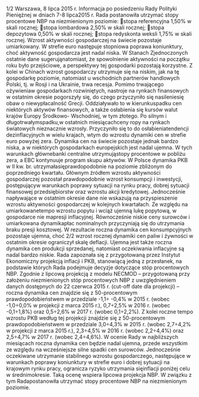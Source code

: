 1/2
Warszawa, 8 lipca 2015 r.
Informacja po posiedzeniu Rady Polityki Pieniężnej
w dniach 7-8 lipca2015 r.
Rada postanowiła utrzymać stopy procentowe NBP na niezmienionym poziomie:
stopa referencyjna 1,50% w skali rocznej;
stopa lombardowa 2,50% w skali rocznej;
stopa depozytowa 0,50% w skali rocznej;
stopa redyskonta weksli 1,75% w skali rocznej.
Wzrost aktywności gospodarczej na świecie pozostaje umiarkowany. W strefie euro
następuje stopniowa poprawa koniunktury, choć aktywność gospodarcza jest nadal
niska. W Stanach Zjednoczonych ostatnie dane sugerująnatomiast, że spowolnienie
aktywności na początku roku było przejściowe, a perspektywy tej gospodarki pozostają
korzystne. Z kolei w Chinach wzrost gospodarczy utrzymuje się na niskim, jak na tę
gospodarkę poziomie, natomiast u wschodnich partnerów handlowych Polski, tj. w Rosji
i na Ukrainie, trwa recesja.
Pomimo trwającego ożywieniaw gospodarkach rozwiniętych, nastroje na rynkach
finansowych w ostatnim okresie pogorszyły się, do czego przyczyniło się nasileniesię
obaw o niewypłacalność Grecji. Oddziaływało to w kierunkuspadku cen niektórych
aktywów finansowych, a także osłabienia się kursów walut krajów Europy Środkowo-
Wschodniej, w tym złotego.
Po silnym i długotrwałymspadku,w ostatnich miesiącachceny ropy na rynkach
światowych nieznacznie wzrosły. Przyczyniło się to do osłabieniatendencji
dezinflacyjnych w wielu krajach, wtym do wzrostu dynamiki cen w strefie euro
powyżej zera. Dynamika cen na świecie pozostaje jednak bardzo niska, a w niektórych
gospodarkach europejskich jest nadal ujemna. W tych warunkach głównebanki
centralne utrzymująstopy procentowe w pobliżu zera, a EBC kontynuuje program
skupu aktywów.
W Polsce dynamika PKB w II kw. br. utrzymałasięprawdopodobnie na poziomie
zbliżonym do poprzedniego kwartału. Głównym źródłem wzrostu aktywności
gospodarczej pozostał prawdopodobnie wzrost konsumpcji i inwestycji, postępującyw
warunkach poprawy sytuacji na rynku pracy, dobrej sytuacji finansowej przedsiębiorstw
oraz wzrostu akcji kredytowej. Jednocześnie napływające w ostatnim okresie dane nie
wskazują na przyspieszenie wzrostu aktywności gospodarczej w kolejnych kwartałach.
Ze względu na umiarkowanetempo wzrostu popytu i wciąż ujemną lukę popytową,
w gospodarce nie mapresji inflacyjnej. Równocześnie niskie ceny surowców i
umiarkowana dynamikapłac nominalnych przyczyniają się do utrzymania braku presji
kosztowej. W rezultacie roczna dynamika cen konsumpcyjnych pozostaje ujemna, choć
2/2
wzrost rocznej dynamiki cen paliw i żywności w ostatnim okresie ograniczył skalę
deflacji. Ujemna jest także roczna dynamika cen produkcji sprzedanej, natomiast
oczekiwania inflacyjne są nadal bardzo niskie.
Rada zapoznała się z przygotowaną przez Instytut Ekonomiczny projekcją inflacji i
PKB, stanowiącą jedną z przesłanek, na podstawie których Rada podejmuje decyzje
dotyczące stóp procentowych NBP. Zgodnie z lipcową projekcją z modelu NECMOD –
przygotowaną przy założeniu niezmienionych stóp procentowych NBP z
uwzględnieniem danych dostępnych do 22 czerwca 2015 r. (cut-off date dla projekcji) –
roczna dynamika cen znajdzie się z 50-procentowym prawdopodobieństwem w
przedziale -1,1÷ -0,4% w 2015 r. (wobec -1,0÷0,0% w projekcji z marca 2015 r.), 0,7÷2,5%
w 2016 r. (wobec -0,1÷1,8%) oraz 0,5÷2,6% w 2017 r. (wobec 0,1÷2,2%). Z kolei roczne
tempo wzrostu PKB według tej projekcji znajdzie się z 50-procentowym
prawdopodobieństwem w przedziale 3,0÷4,3% w 2015 r. (wobec 2,7÷4,2% w projekcji z
marca 2015 r.), 2,3÷4,5% w 2016 r. (wobec 2,2÷4,4%) oraz 2,5÷4,7% w 2017 r. (wobec
2,4÷4,6%).
W ocenie Rady w najbliższych miesiącach roczna dynamika cen będzie nadal
ujemna, przede wszystkim ze względu na wcześniejsze silne spadki cen surowców.
Jednocześnie oczekiwane utrzymanie stabilnego wzrostu gospodarczego, następujące w
warunkach poprawy koniunktury w strefie euro i dobrej sytuacji na krajowym rynku
pracy, ogranicza ryzyko utrzymania sięinflacji poniżej celu w średnimokresie. Taką
ocenę wspiera lipcowa projekcja NBP. W związku z tym Radapostanowiła utrzymać
stopy procentowe NBP na niezmienionym poziomie.
